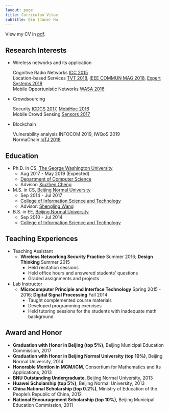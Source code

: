 ```yaml
---
layout: page
title: Curriculum Vitae
subtitle: Qin (Jane) Hu
---
```


View my CV in [pdf](../file/CV_QinHu.pdf).

## Research Interests

- Wireless networks and its application  

   Cognitive Radio Networks [ICC 2015](https://ieeexplore.ieee.org/abstract/document/7249533)  
   Location-based Services [TVT 2018](https://ieeexplore.ieee.org/abstract/document/8360466), [IEEE COMMUN MAG 2018](https://ieeexplore.ieee.org/abstract/document/8316781), [Expert Systems 2018](https://onlinelibrary.wiley.com/doi/abs/10.1111/exsy.12252)  
   Mobile Opportunistic Networks [WASA 2016](https://link.springer.com/chapter/10.1007/978-3-319-42836-9_34)  
- Crowdsourcing  

   Security [ICDCS 2017](https://ieeexplore.ieee.org/abstract/document/7980054), [MobiHoc 2016](https://dl.acm.org/citation.cfm?id=2942402)  
   Mobile Crowd Sensing [Sensors 2017](https://www.mdpi.com/1424-8220/17/5/1012/htm)  
- Blockchain  

   Vulnerability analysis INFOCOM 2019, IWQoS 2019  
   NormaChain [IoTJ 2018](https://ieeexplore.ieee.org/abstract/document/8502858)  

## Education

- Ph.D. in CS, [The George Washington University](https://www.gwu.edu/)
	* Aug 2017 - May 2019 (Expected)
	* [Department of Computer Science](https://www.cs.seas.gwu.edu/)
	* Advisor: [Xiuzhen Cheng](https://www2.seas.gwu.edu/~cheng/)
- M.S. in CS, [Beijing Normal University](https://english.bnu.edu.cn/)
	* Sep 2014 - Jul 2017
	* [College of Information Science and Technology](http://cisten.bnu.edu.cn/)
	* Advisor: [Shengling Wang](http://bigdata.bnu.edu.cn/zh/shengling-wang/)
- B.S. in EE, [Beijing Normal University](https://english.bnu.edu.cn/)
	* Sep 2010 - Jul 2014
	* [College of Information Science and Technology](http://cisten.bnu.edu.cn/)

## Teaching Experiences

- Teaching Assistant
	- **Wireless Networking Security Practice** Summer 2016; **Design Thinking** Summer 2015
		- Held recitation sessions
		- Held office hours and answered students’ questions 
		- Graded assignments and projects
- Lab Instructor
	- **Microcomputer Principle and Interface Technology** Spring 2015 - 2016; **Digital Signal Processing** Fall 2014
		- Taught complemented course materials
		- Developed programming exercises
		- Held tutoring sessions for the students with inadequate math background

## Award and Honor

- **Graduation with Honor in Beijing (top 5%)**, Beijing Municipal Education Commission, 2017
- **Graduation with Honor in Beijing Normal University (top 10%)**, Beijing Normal University, 2014
- **Honorable Mention in MCM/ICM**, Consortium for Mathematics and Its Applications, 2013
- **BNU Outstanding Undergraduate**, Beijing Normal University, 2013
- **Huawei Scholarship (top 5%)**, Beijing Normal University, 2013
- **China National Scholarship (top 0.2%)**, Ministry of Education of the People’s Republic of China, 2012 
- **National Encouragement Scholarship (top 10%)**, Beijing Municipal Education Commission, 2011 

